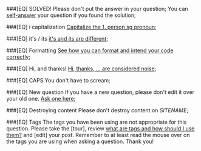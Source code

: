 ###[EQ] SOLVED!
Please don't put the answer in your question; You can [self-answer](//$SITEURL$/help/self-answer) your question if you found the solution;

###[EQ] i capitalization
[Capitalize the 1. person sg pronoun](//english.stackexchange.com/q/172);

###[EQ] it's / its
[it's and its are different](//english.stackexchange.com/q/653);

###[EQ] Formatting
[See how you can format and intend your code correctly](//$SITEURL$/help/formatting);

###[EQ] Hi, and thanks!
[Hi, thanks, ... are considered noise](//meta.stackexchange.com/q/2950);

###[EQ] CAPS
You don't have to scream;

###[EQ] New question
If you have a new question, please don't edit it over your old one. [Ask one here](//$SITEURL$/questions/ask);

###[EQ] Destroying content
Please don't destroy content on $SITENAME$;

###[EQ] Tags
The tags you have been using are not appropriate for this question. Please take the [tour], review [what are tags and how should I use them?](//$SITEURL$/help/tagging) and [edit] your post. Remember to at least read the mouse over on the tags you are using when asking a question. Thank you!
